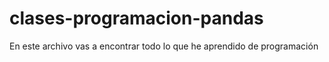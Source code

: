 # clases-programacion-pandas

En este archivo vas a encontrar todo lo que he aprendido de programación
